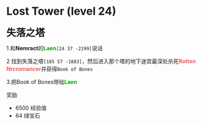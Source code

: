 # Lost Tower (level 24)
<span style="font-size: 25px;">**失落之塔**</span>

1.和**Nemract**的<font color=00AA00>**Laen**</font>`[24 37 -2199]`说话

2 找到失落之塔`[185 57 -1883]`，然后进入那个塔的地下迷宫最深处杀死<font color=FF5555>**Rotten Nrcromancer**</font>并获得`Book of Bones`

3.把Book of Bones带给<font color=00AA00>**Laen**</font>

奖励

+ 6500 经验值
+ 64 绿宝石
